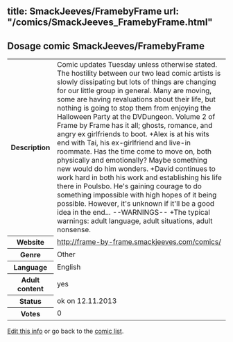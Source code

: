 title: SmackJeeves/FramebyFrame
url: "/comics/SmackJeeves_FramebyFrame.html"
---
Dosage comic SmackJeeves/FramebyFrame
-----------------------------------------

<p id="msg"></p>
<script type="text/javascript">
if (window.location.search === '?edit_info_mail=sent_ok') {
  var elem = document.getElementById("msg");
  elem.innerHTML = 'Edited information sucessfully sent for review, which is usually done daily. Thanks!';
  elem.className = 'ok';
}
</script>
<table class="comicinfo">
<tr>
<th>Description</th><td>Comic updates Tuesday unless otherwise stated. The hostility between our two lead comic artists is slowly dissipating but lots of things are changing for our little group in general. Many are moving, some are having revaluations about their life, but nothing is going to stop them from enjoying the Halloween Party at the DVDungeon. Volume 2 of Frame by Frame has it all; ghosts, romance, and angry ex girlfriends to boot. +Alex is at his wits end with Tai, his ex-girlfriend and live-in roommate. Has the time come to move on, both physically and emotionally? Maybe something new would do him wonders. +David continues to work hard in both his work and establishing his life there in Poulsbo. He's gaining courage to do something impossible with high hopes of it being possible. However, it's unknown if it'll be a good idea in the end... --WARNINGS-- +The typical warnings: adult language, adult situations, adult nonsense.</td>
</tr>
<tr>
<th>Website</th><td><a href="http://frame-by-frame.smackjeeves.com/comics/">http://frame-by-frame.smackjeeves.com/comics/</a></td>
</tr>
<tr>
<th>Genre</th><td>Other</td>
</tr>
<tr>
<th>Language</th><td>English</td>
</tr>
<tr>
<th>Adult content</th><td>yes</td>
</tr>
<tr>
<th>Status</th><td>ok on 12.11.2013</td>
</tr>
<tr>
<th>Votes</th><td>0</td>
</tr>
</table>

[Edit this info](SmackJeeves_FramebyFrame_edit.html) or go back to the [comic list](../comic-index.html).
